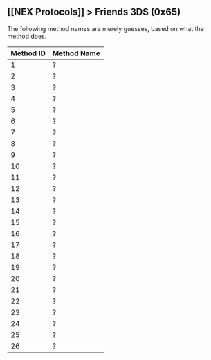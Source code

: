 ## [[NEX Protocols]] > Friends 3DS (0x65)

The following method names are merely guesses, based on what the method does.

| Method ID | Method Name |
| --- | --- |
| 1 | ? |
| 2 | ? |
| 3 | ? |
| 4 | ? |
| 5 | ? |
| 6 | ? |
| 7 | ? |
| 8 | ? |
| 9 | ? |
| 10 | ? |
| 11 | ? |
| 12 | ? |
| 13 | ? |
| 14 | ? |
| 15 | ? |
| 16 | ? |
| 17 | ? |
| 18 | ? |
| 19 | ? |
| 20 | ? |
| 21 | ? |
| 22 | ? |
| 23 | ? |
| 24 | ? |
| 25 | ? |
| 26 | ? |